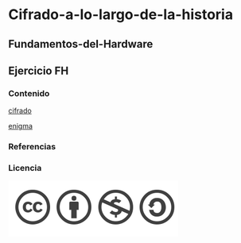 # Cifrado-a-lo-largo-de-la-historia

## Fundamentos-del-Hardware

## Ejercicio FH

### Contenido

[cifrado](.md/cifrado.md)

[enigma](.md/enigma.md)

### Referencias



### Licencia

![Licencia](imagenes/licencia.png)

